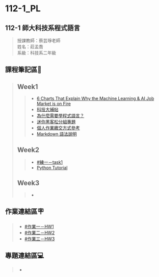 # 112-1_PL   
## 112-1 師大科技系程式語言
> 授課教師：蔡芸琤老師  
> 姓名：莊孟喬  
> 系級：科技系二年級   
##  課程筆記區&#x1F516;
> ## Week1
>> * [6 Charts That Explain Why the Machine Learning & AI Job Market is on Fire](https://opendatascience.com/6-charts-that-explain-why-the-machine-learning-ai-job-market-is-on-fire/)
>> * [科技大補帖](https://www.sancode.org.tw/activities_info.php?type=3&nid=101)
>> * [為什麼需要學程式語言？](https://jamboard.google.com/d/1_K4ZmvsNh81J15C6rnygsGvFeWV1IWd3m6PcqQgp5Ys/edit?usp=sharing)
>> * [迷你黑客松分組專題](https://www.youtube.com/playlist?list=PLH3VeiMX0ckgMa2uw4TF907vdkijywV9I)
>> * [個人作業繳交方式參考](https://docs.google.com/spreadsheets/d/e/2PACX-1vRUVpx6AeccKwedvZjINM5-mSLpmS0M69wrCIbDimIdwpN30xQpqcn0k5kh0oUQET05sEsMpFt6fsCA/pubhtml)
>> * [Markdown 語法說明](https://markdown.tw/)
> ## Week2
>> * [#練一－task1](https://github.com/joexzmq/112-1_PL/blob/main/1/0914_task1.ipynb)
>> * [Python Tutorial](https://www.w3schools.com/python/)
> ## Week3
>> * [](https://docs.google.com/spreadsheets/d/1pVWn4fH7Cocry_yJIWkxl8fcZA8PAZPaMyff_-h5Whg/edit#gid=505936307) 
## 作業連結區&#x1FAA7;
> * [#作業一－HW1](https://github.com/joexzmq/112-1_PL/blob/main/1/HW1.ipynb)
> * [#作業二－HW2](https://github.com/joexzmq/112-1_PL/blob/main/2/HW2.ipynb)
> * [#作業三－HW3](https://github.com/joexzmq/112-1_PL/blob/main/3/HW3.ipynb)
## 專題連結區&#x1F4BB;
> * 
